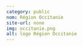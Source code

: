 ```yaml
---
category: public
nom: Région Occitanie
site-url: none
img: occitanie.png
alt: logo Région Occitanie
---
```


